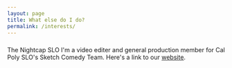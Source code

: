 ```yaml
---
layout: page
title: What else do I do?
permalink: /interests/
---
```


#####
The Nightcap SLO
I'm a video editer and general production member for Cal Poly SLO's Sketch Comedy Team. Here's a link to our [website](https://thenightcapslo.com/).
